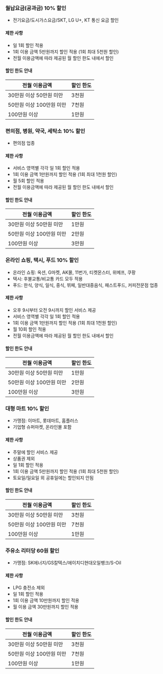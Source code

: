 ### 월납요금(공과금) 10% 할인
- 전기요금/도시가스요금/SKT, LG U+, KT 통신 요금 할인
#### 제한 사항
- 일 1회 할인 적용
- 1회 이용 금액 5만원까지 할인 적용 (1회 최대 5천원 할인)
- 전월 이용금액에 따라 제공된 월 할인 한도 내에서 할인
#### 할인 한도 안내
| 전월 이용금액          | 할인 한도 |
| ---------------- | ----- |
| 30만원 이상 50만원 미만  | 3천원   |
| 50만원 이상 100만원 미만 | 7천원   |
| 100만원 이상         | 1만원   |
### 편의점, 병원, 약국, 세탁소 10% 할인
- 편의점 업종
#### 제한 사항
- 서비스 영역별 각각 일 1회 할인 적용
- 1회 이용 금액 1만원까지 할인 적용 (1회 최대 1천원 할인)
- 월 5회 할인 적용
- 전월 이용금액에 따라 제공된 월 할인 한도 내에서 할인
#### 할인 한도 안내
| 전월 이용금액          | 할인 한도 |
| ---------------- | ----- |
| 30만원 이상 50만원 미만  | 1만원   |
| 50만원 이상 100만원 미만 | 2만원   |
| 100만원 이상         | 3만원   |
### 온라인 쇼핑, 택시, 푸드 10% 할인
- 온라인 쇼핑: 옥션, G마켓, AK몰, 11번가, 티켓몬스터, 위메프, 쿠팡
- 택시: 후불교통/비교통 카드 모두 적용
- 푸드: 한식, 양식, 일식, 중식, 뷔페, 일반대중음식, 패스트푸드, 커피전문점 업종
#### 제한 사항
- 오후 9시부터 오전 9시까지 할인 서비스 제공
- 서비스 영역별 각각 일 1회 할인 적용
- 1회 이용 금액 1만원까지 할인 적용 (1회 최대 1천원 할인)
- 월 10회 할인 적용
- 전월 이용금액에 따라 제공된 월 할인 한도 내에서 할인
#### 할인 한도 안내
| 전월 이용금액          | 할인 한도 |
| ---------------- | ----- |
| 30만원 이상 50만원 미만  | 1만원   |
| 50만원 이상 100만원 미만 | 2만원   |
| 100만원 이상         | 3만원   |
### 대형 마트 10% 할인
- 가맹점: 이마트, 롯데마트, 홈플러스
- 기업형 슈퍼마켓, 온라인몰 포함
#### 제한 사항
- 주말에 할인 서비스 제공
- 상품권 제외
- 일 1회 할인 적용
- 1회 이용 금액 5만원까지 할인 적용 (1회 최대 5천원 할인)
- 토요일/일요일 외 공휴일에는 할인되지 안됨
#### 할인 한도 안내
| 전월 이용금액          | 할인 한도 |
| ---------------- | ----- |
| 30만원 이상 50만원 미만  | 3천원   |
| 50만원 이상 100만원 미만 | 7천원   |
| 100만원 이상         | 1만원   |
### 주유소 리터당 60원 할인
- 가맹점: SK에너지/GS칼텍스/에이치디현대오일뱅크/S-Oil
#### 제한 사항
- LPG 충전소 제외
- 일 1회 할인 적용
- 1회 이용 금액 10만원까지 할인 적용
- 월 이용 금액 30만원까지 할인 적용
#### 할인 한도 안내
| 전월 이용금액          | 할인 한도 |
| ---------------- | ----- |
| 30만원 이상 50만원 미만  | 3천원   |
| 50만원 이상 100만원 미만 | 7천원   |
| 100만원 이상         | 1만원   |
